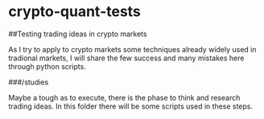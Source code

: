 # crypto-quant-tests
##Testing trading ideas in crypto markets

As I try to apply to crypto markets some techniques already widely used in tradional markets, I will share the few success and many mistakes here through python scripts.

###/studies

Maybe a tough as to execute, there is the phase to think and research trading ideas. In this folder there will be some scripts used in these steps. 